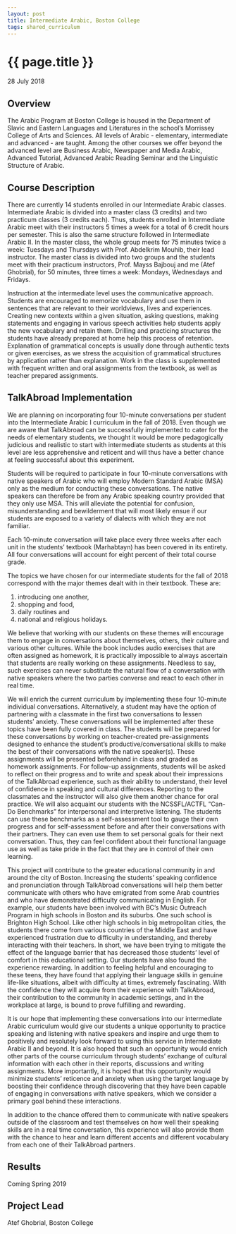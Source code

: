 ```yaml
---
layout: post
title: Intermediate Arabic, Boston College
tags: shared_curriculum
---
```


# {{ page.title }}

 28 July 2018

## Overview
The Arabic Program at Boston College is housed in the Department of Slavic and Eastern
Languages and Literatures in the school’s Morrissey College of Arts and Sciences. All levels of Arabic - elementary, intermediate and advanced - are taught. Among the other courses we offer beyond the advanced level are Business Arabic, Newspaper and Media Arabic, Advanced
Tutorial, Advanced Arabic Reading Seminar and the Linguistic Structure of Arabic.

## Course Description
There are currently 14 students enrolled in our Intermediate Arabic classes. Intermediate Arabic is divided into a master class (3 credits) and two practicum classes (3 credits each). Thus, students enrolled in Intermediate Arabic meet with their instructors 5 times a week for a total of 6 credit hours per semester. This is also the same structure followed in Intermediate Arabic II. In the master class, the whole group meets for 75 minutes twice a week: Tuesdays and Thursdays with Prof. Abdelkrim Mouhib, their lead instructor. The master class is divided into two groups and the students meet with their practicum instructors, Prof. Mayss Bajbouj and me (Atef Ghobrial), for 50 minutes, three times a week: Mondays, Wednesdays and Fridays.

Instruction at the intermediate level uses the communicative approach. Students are encouraged
to memorize vocabulary and use them in sentences that are relevant to their worldviews, lives
and experiences. Creating new contexts within a given situation, asking questions, making
statements and engaging in various speech activities help students apply the new vocabulary and retain them. Drilling and practicing structures the students have already prepared at home help this process of retention. Explanation of grammatical concepts is usually done through authentic texts or given exercises, as we stress the acquisition of grammatical structures by application rather than explanation. Work in the class is supplemented with frequent written and oral assignments from the textbook, as well as teacher prepared assignments.

## TalkAbroad Implementation
We are planning on incorporating four 10-minute conversations per student into the
Intermediate Arabic I curriculum in the fall of 2018. Even though we are aware that TalkAbroad
can be successfully implemented to cater for the needs of elementary students, we thought it
would be more pedagogically judicious and realistic to start with intermediate students as
students at this level are less apprehensive and reticent and will thus have a better chance at feeling successful about this experiment.

Students will be required to participate in four 10-minute conversations with native speakers of Arabic who will employ Modern Standard Arabic (MSA) only as the medium for conducting
these conversations. The native speakers can therefore be from any Arabic speaking country
provided that they only use MSA. This will alleviate the potential for confusion,
misunderstanding and bewilderment that will most likely ensue if our students are exposed to a
variety of dialects with which they are not familiar.

Each 10-minute conversation will take place every three weeks after each unit in the students’
textbook (Marhabtayn) has been covered in its entirety. All four conversations will account for eight percent of their total course grade.

The topics we have chosen for our intermediate students for the fall of 2018 correspond with the major themes dealt with in their textbook. These are:
1. introducing one another,
2. shopping and food,
3. daily routines and
4. national and religious holidays.

We believe that working with our students on these themes will encourage them to engage in
conversations about themselves, others, their culture and various other cultures. While the book includes audio exercises that are often assigned as homework, it is practically impossible to always ascertain that students are really working on these assignments. Needless to say, such exercises can never substitute the natural flow of a conversation with native speakers where the two parties converse and react to each other in real time.

We will enrich the current curriculum by implementing these four 10-minute individual
conversations. Alternatively, a student may have the option of partnering with a classmate in the first two conversations to lessen students’ anxiety. These conversations will be implemented after these topics have been fully covered in class. The students will be prepared for these conversations by working on teacher-created pre-assignments designed to enhance the student’s productive/conversational skills to make the best of their conversations with the native speaker(s). These assignments will be presented beforehand in class and graded as homework assignments. For follow-up assignments, students will be asked to reflect on their progress and to write and speak about their impressions of the TalkAbroad experience, such as their ability to understand, their level of confidence in speaking and cultural differences. Reporting to the classmates and the instructor will also give them another chance for oral practice. We will also acquaint our students with the NCSSFL/ACTFL “Can-Do Benchmarks” for interpersonal and interpretive listening. The students can use these benchmarks as a self-assessment tool to gauge their own progress and for self-assessment before and after their conversations with their partners. They can even use them to set personal goals for their next conversation. Thus, they can feel confident about their functional language use as well as take pride in the fact that they are in control of their own learning.

This project will contribute to the greater educational community in and around the city of
Boston. Increasing the students’ speaking confidence and pronunciation through TalkAbroad
conversations will help them better communicate with others who have emigrated from some
Arab countries and who have demonstrated difficulty communicating in English. For example,
our students have been involved with BC’s Music Outreach Program in high schools in Boston
and its suburbs. One such school is Brighton High School. Like other high schools in big
metropolitan cities, the students there come from various countries of the Middle East and have
experienced frustration due to difficulty in understanding, and thereby interacting with their
teachers. In short, we have been trying to mitigate the effect of the language barrier that has
decreased those students’ level of comfort in this educational setting. Our students have also
found the experience rewarding. In addition to feeling helpful and encouraging to these teens,
they have found that applying their language skills in genuine life-like situations, albeit with difficulty at times, extremely fascinating. With the confidence they will acquire from their experience with TalkAbroad, their contribution to the community in academic settings, and in the workplace at large, is bound to prove fulfilling and rewarding.

It is our hope that implementing these conversations into our intermediate Arabic curriculum
would give our students a unique opportunity to practice speaking and listening with native
speakers and inspire and urge them to positively and resolutely look forward to using this service in Intermediate Arabic II and beyond. It is also hoped that such an opportunity would enrich other parts of the course curriculum through students’ exchange of cultural information with each other in their reports, discussions and writing assignments. More importantly, it is hoped that this opportunity would minimize students’ reticence and anxiety when using the target language by boosting their confidence through discovering that they have been capable of engaging in conversations with native speakers, which we consider a primary goal behind these interactions.

In addition to the chance offered them to communicate with native speakers outside of the classroom and test themselves on how well their speaking skills are in a real time conversation, this experience will also provide them with the chance to hear and learn different accents and different vocabulary from each one of their TalkAbroad partners.

## Results
Coming Spring 2019

## Project Lead
Atef Ghobrial, Boston College
